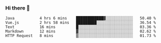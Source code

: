 ### Hi there 👋

<!--
**urzz/urzz** is a ✨ _special_ ✨ repository because its `README.md` (this file) appears on your GitHub profile.

Here are some ideas to get you started:

- 🔭 I’m currently working on ...
- 🌱 I’m currently learning ...
- 👯 I’m looking to collaborate on ...
- 🤔 I’m looking for help with ...
- 💬 Ask me about ...
- 📫 How to reach me: ...
- 😄 Pronouns: ...
- ⚡ Fun fact: ...
-->

<!--START_SECTION:waka-->
```text
Java           4 hrs 6 mins    ████████████▓░░░░░░░░░░░░   50.40 % 
Vue.js         2 hrs 58 mins   █████████░░░░░░░░░░░░░░░░   36.54 % 
Text           16 mins         █░░░░░░░░░░░░░░░░░░░░░░░░   03.36 % 
Markdown       12 mins         ▓░░░░░░░░░░░░░░░░░░░░░░░░   02.62 % 
HTTP Request   8 mins          ▒░░░░░░░░░░░░░░░░░░░░░░░░   01.73 % 
```
<!--END_SECTION:waka-->
